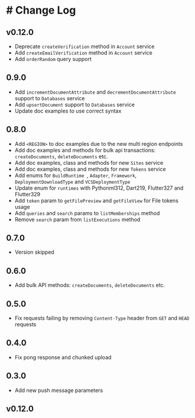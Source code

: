 # # Change Log

## v0.12.0

* Deprecate `createVerification` method in `Account` service
* Add `createEmailVerification` method in `Account` service
* Add `orderRandom` query support

## 0.9.0

* Add `incrementDocumentAttribute` and `decrementDocumentAttribute` support to `Databases` service
* Add `upsertDocument` support to `Databases` service
* Update doc examples to use correct syntax

## 0.8.0

* Add `<REGION>` to doc examples due to the new multi region endpoints
* Add doc examples and methods for bulk api transactions: `createDocuments`, `deleteDocuments` etc.
* Add doc examples, class and methods for new `Sites` service
* Add doc examples, class and methods for new `Tokens` service
* Add enums for `BuildRuntime `, `Adapter`, `Framework`, `DeploymentDownloadType` and `VCSDeploymentType`
* Update enum for `runtimes` with Pythonml312, Dart219, Flutter327 and Flutter329
* Add `token` param to `getFilePreview` and `getFileView` for File tokens usage
* Add `queries` and `search` params to `listMemberships` method
* Remove `search` param from `listExecutions` method

## 0.7.0

* Version skipped

## 0.6.0

* Add bulk API methods: `createDocuments`, `deleteDocuments` etc.

## 0.5.0

* Fix requests failing by removing `Content-Type` header from `GET` and `HEAD` requests

## 0.4.0

* Fix pong response and chunked upload

## 0.3.0

* Add new push message parameters


## v0.12.0
  